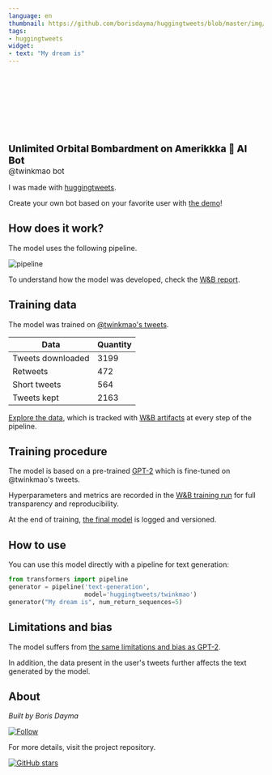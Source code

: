 ```yaml
---
language: en
thumbnail: https://github.com/borisdayma/huggingtweets/blob/master/img/logo.png?raw=true
tags:
- huggingtweets
widget:
- text: "My dream is"
---
```


<div>
<div style="width: 132px; height:132px; border-radius: 50%; background-size: cover; background-image: url('https://pbs.twimg.com/profile_images/1361662617618685955/X7co5CRJ_400x400.jpg')">
</div>
<div style="margin-top: 8px; font-size: 19px; font-weight: 800">Unlimited Orbital Bombardment on Amerikkka 🤖 AI Bot </div>
<div style="font-size: 15px">@twinkmao bot</div>
</div>

I was made with [huggingtweets](https://github.com/borisdayma/huggingtweets).

Create your own bot based on your favorite user with [the demo](https://colab.research.google.com/github/borisdayma/huggingtweets/blob/master/huggingtweets-demo.ipynb)!

## How does it work?

The model uses the following pipeline.

![pipeline](https://github.com/borisdayma/huggingtweets/blob/master/img/pipeline.png?raw=true)

To understand how the model was developed, check the [W&B report](https://wandb.ai/wandb/huggingtweets/reports/HuggingTweets-Train-a-Model-to-Generate-Tweets--VmlldzoxMTY5MjI).

## Training data

The model was trained on [@twinkmao's tweets](https://twitter.com/twinkmao).

| Data | Quantity |
| --- | --- |
| Tweets downloaded | 3199 |
| Retweets | 472 |
| Short tweets | 564 |
| Tweets kept | 2163 |

[Explore the data](https://wandb.ai/wandb/huggingtweets/runs/1j8od4cq/artifacts), which is tracked with [W&B artifacts](https://docs.wandb.com/artifacts) at every step of the pipeline.

## Training procedure

The model is based on a pre-trained [GPT-2](https://huggingface.co/gpt2) which is fine-tuned on @twinkmao's tweets.

Hyperparameters and metrics are recorded in the [W&B training run](https://wandb.ai/wandb/huggingtweets/runs/3so7efb9) for full transparency and reproducibility.

At the end of training, [the final model](https://wandb.ai/wandb/huggingtweets/runs/3so7efb9/artifacts) is logged and versioned.

## How to use

You can use this model directly with a pipeline for text generation:

```python
from transformers import pipeline
generator = pipeline('text-generation',
                     model='huggingtweets/twinkmao')
generator("My dream is", num_return_sequences=5)
```

## Limitations and bias

The model suffers from [the same limitations and bias as GPT-2](https://huggingface.co/gpt2#limitations-and-bias).

In addition, the data present in the user's tweets further affects the text generated by the model.

## About

*Built by Boris Dayma*

[![Follow](https://img.shields.io/twitter/follow/borisdayma?style=social)](https://twitter.com/intent/follow?screen_name=borisdayma)

For more details, visit the project repository.

[![GitHub stars](https://img.shields.io/github/stars/borisdayma/huggingtweets?style=social)](https://github.com/borisdayma/huggingtweets)

